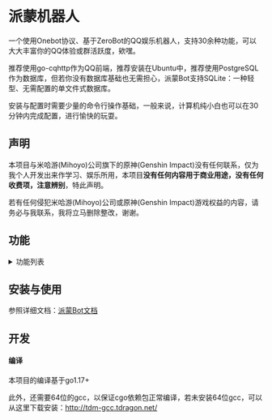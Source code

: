 # 派蒙机器人

一个使用Onebot协议、基于ZeroBot的QQ娱乐机器人，支持30余种功能，可以大大丰富你的QQ体验或群活跃度，欸嘿。

推荐使用go-cqhttp作为QQ前端，推荐安装在Ubuntu中，推荐使用PostgreSQL作为数据库，但若你没有数据库基础也无需担心，派蒙Bot支持SQLite：一种轻型、无需配置的单文件式数据库。

安装与配置时需要少量的命令行操作基础，一般来说，计算机纯小白也可以在30分钟内完成配置，进行愉快的玩耍。

## 声明

本项目与米哈游(Mihoyo)公司旗下的原神(Genshin Impact)没有任何联系，仅为我个人开发出来作学习、娱乐所用，本项目**没有任何内容用于商业用途，没有任何收费项，注意辨别**，特此声明。

若有任何侵犯米哈游(Mihoyo)公司或原神(Genshin Impact)游戏权益的内容，请务必与我联系，我将立马删除整改，谢谢。

## 功能

<details>
<summary>功能列表</summary>

### 基本功能
- [x] 权限管理与鉴权
- [x] 功能开关与封(解)禁
- [x] 加群\好友申请事件处理\推送
- [x] 帮助
- [x] 功能CD限流
- [x] 用户昵称系统

### 一般功能
- [x] 联系管理员
- [x] 复读
- [x] 自检
- [x] 功能使用统计(可分人分日)
- [x] 回复撤回消息

### 原神相关
- [x] 今日可肝素材查询
- [ ] 模拟抽卡

### 群功能
- [x] 设置入群欢迎

### 小游戏
- [ ] 看图猜成语

### 实用工具
- [x] 任意语种翻译(甚至文言文)
- [x] 纯小写缩写翻译(nbnhhsh)
- [x] 识图搜番
- [x] 疫情查询
- [ ] 短链接还原
- [ ] 短链接生成

### 好康的
- [ ] 涩图
- [ ] coser

</details>

## 安装与使用

参照详细文档：[派蒙Bot文档](https://richeyjang.github.io/PaimengBot)

## 开发

#### 编译

本项目的编译基于go1.17+

此外，还需要64位的gcc，以保证cgo依赖包正常编译，若未安装64位gcc，可以从这里下载安装：http://tdm-gcc.tdragon.net/